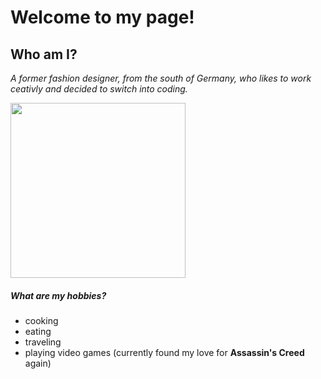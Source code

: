 # Welcome to my page!

## Who am I?

_A former fashion designer, from the south of Germany, who likes to work ceativly and decided to switch into coding._

<div>
  <a href="https://www.buymeacoffee.com/kevcui" target="_blank"><img src="https://media.giphy.com/media/v1.Y2lkPTc5MGI3NjExZ25saHM0dHhhZG9xMjBidGtwNTVrejZ0aTM4ZHZiMDlocmxrYjAxbSZlcD12MV9naWZzX3NlYXJjaCZjdD1n/3xz2Bw12fe9iyG06v6/giphy.gif" width="280" height="auto" /></a>
</div>

##### What are my hobbies?

- cooking
- eating
- traveling
- playing video games (currently found my love for **Assassin's Creed** again)
